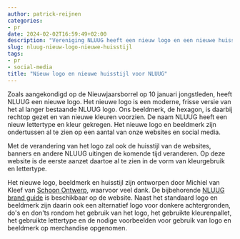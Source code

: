```yaml
---
author: patrick-reijnen
categories:
- pr
date: 2024-02-02T16:59:49+02:00
description: "Vereniging NLUUG heeft een nieuw logo en een nieuwe huisstijl"
slug: nluug-nieuw-logo-nieuwe-huisstijl
tags:
- pr
- social-media
title: "Nieuw logo en nieuwe huisstijl voor NLUUG"
---
```


Zoals aangekondigd op de Nieuwjaarsborrel op 10 januari jongstleden, heeft NLUUG een nieuwe logo. Het nieuwe logo is een moderne, frisse versie van het al langer bestaande NLUUG logo. Ons beeldmerk, de hexagon, is daarbij rechtop gezet en van nieuwe kleuren voorzien. De naam NLUUG heeft een nieuw lettertype en kleur gekregen. Het nieuwe logo en beeldmerk zijn ondertussen al te zien op een aantal van onze websites en social media.

Met de verandering van het logo zal ook de huisstijl van de websites, banners en andere NLUUG uitingen de komende tijd veranderen. Op deze website is de eerste aanzet daartoe al te zien in de vorm van kleurgebruik en lettertype.

Het nieuwe logo, beeldmerk en huisstijl zijn ontworpen door Michiel van Kleef van [Schoon Ontwerp](https://schoonontwerp.nl), waarvoor veel dank. De bijbehorende [NLUUG brand guide](/pdf/nluug/nluug-brand-guide.pdf) is beschikbaar op de website. Naast het standaard logo en beeldmerk zijn daarin ook een alternatief logo voor donkere achtergronden, do's en don'ts rondom het gebruik van het logo, het gebruikte kleurenpallet, het gebruikte lettertype en de nodige voorbeelden voor gebruik van logo en beeldmerk op merchandise opgenomen.

